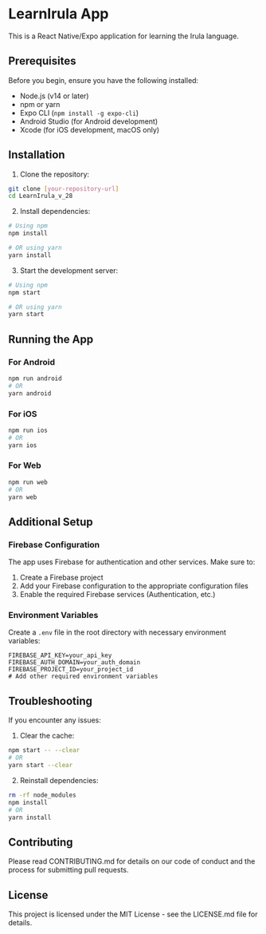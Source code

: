 # LearnIrula App

This is a React Native/Expo application for learning the Irula language.

## Prerequisites

Before you begin, ensure you have the following installed:
- Node.js (v14 or later)
- npm or yarn
- Expo CLI (`npm install -g expo-cli`)
- Android Studio (for Android development)
- Xcode (for iOS development, macOS only)

## Installation

1. Clone the repository:
```bash
git clone [your-repository-url]
cd LearnIrula_v_28
```

2. Install dependencies:
```bash
# Using npm
npm install

# OR using yarn
yarn install
```

3. Start the development server:
```bash
# Using npm
npm start

# OR using yarn
yarn start
```

## Running the App

### For Android
```bash
npm run android
# OR
yarn android
```

### For iOS
```bash
npm run ios
# OR
yarn ios
```

### For Web
```bash
npm run web
# OR
yarn web
```

## Additional Setup

### Firebase Configuration
The app uses Firebase for authentication and other services. Make sure to:
1. Create a Firebase project
2. Add your Firebase configuration to the appropriate configuration files
3. Enable the required Firebase services (Authentication, etc.)

### Environment Variables
Create a `.env` file in the root directory with necessary environment variables:
```
FIREBASE_API_KEY=your_api_key
FIREBASE_AUTH_DOMAIN=your_auth_domain
FIREBASE_PROJECT_ID=your_project_id
# Add other required environment variables
```

## Troubleshooting

If you encounter any issues:
1. Clear the cache:
```bash
npm start -- --clear
# OR
yarn start --clear
```

2. Reinstall dependencies:
```bash
rm -rf node_modules
npm install
# OR
yarn install
```

## Contributing
Please read CONTRIBUTING.md for details on our code of conduct and the process for submitting pull requests.

## License
This project is licensed under the MIT License - see the LICENSE.md file for details. 